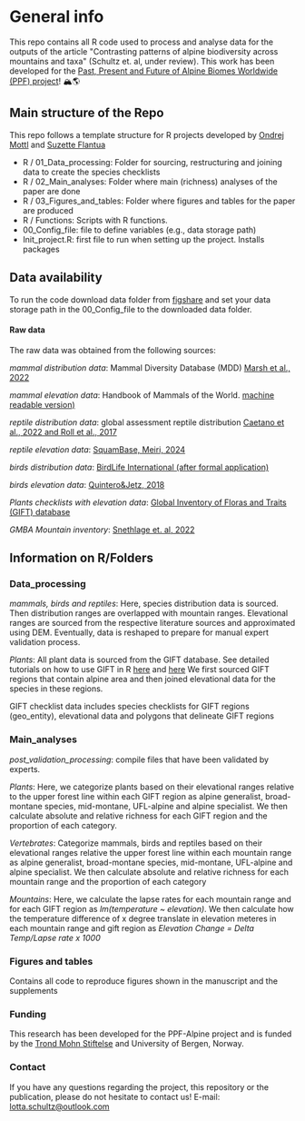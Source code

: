 # General info

This repo contains all R code used to process and analyse data for the outputs of the article "Contrasting patterns of alpine biodiversity across mountains and taxa" (Schultz et. al, under review). This work has been developed for the [Past, Present and Future of Alpine Biomes Worldwide (PPF) project](https://mountainsinmotion.w.uib.no/)! 🏔🌎

## Main structure of the Repo

This repo follows a template structure for R projects developed by [Ondrej Mottl](<https://ondrejmottl.github.io/>) and [Suzette Flantua](<https://sflantua.github.io/>)
-   R / 01_Data_processing: Folder for sourcing, restructuring and joining data to create the species checklists
-   R / 02_Main_analyses: Folder where main (richness) analyses of the paper are done
-   R / 03_Figures_and_tables: Folder where figures and tables for the paper are produced
-   R / Functions: Scripts with R functions.
-   00_Config_file: file to define variables (e.g., data storage path)
-   Init_project.R: first file to run when setting up the project. Installs packages

## Data availability

To run the code download data folder from [figshare](https://figshare.com/s/3d4dcca576f6a73668b8) and set your data storage path in the 00_Config_file to the downloaded data folder.

#### Raw data 
The raw data was obtained from the following sources: 

*mammal distribution data*: Mammal Diversity Database (MDD) [Marsh et al., 2022](<https://onlinelibrary.wiley.com/doi/10.1111/jbi.14330>)

*mammal elevation data*: Handbook of Mammals of the World. [machine readable version)](<https://github.com/jhpoelen/hmw>)

*reptile distribution data*: global assessment reptile distribution [Caetano et al., 2022 and Roll et al., 2017](<https://datadryad.org/stash/dataset/doi:10.5061/dryad.9cnp5hqmb>)

*reptile elevation data*: [SquamBase, Meiri, 2024](<https://onlinelibrary.wiley.com/doi/10.1111/geb.13812>)

*birds distribution data*: [BirdLife International (after formal application)](<https://www.birdlife.org/>)

*birds elevation data*: [Quintero&Jetz, 2018](<https://www.nature.com/articles/nature25794>)

*Plants checklists with elevation data*: [Global Inventory of Floras and Traits (GIFT) database](https://biogeomacro.github.io/GIFT/) 

*GMBA Mountain inventory*: [Snethlage et. al, 2022](https://ilias.unibe.ch/goto_ilias3_unibe_cat_1000515.html)


## Information on R/Folders

### Data_processing

*mammals, birds and reptiles*: Here, species distribution data is sourced. Then distribution ranges are overlapped with mountain ranges. Elevational ranges are sourced from the respective literature sources and approximated using DEM. Eventually, data is reshaped to prepare for manual expert validation process.

*Plants*: All plant data is sourced from the GIFT database. See detailed tutorials on how to use GIFT in R [here](<https://biogeomacro.github.io/GIFT/articles/GIFT.html>) and [here](<https://biogeomacro.github.io/GIFT/articles/GIFT_advanced_users.html>) We first sourced GIFT regions that contain alpine area and then joined elevational data for the species in these regions.

GIFT checklist data includes species checklists for GIFT regions (geo_entity), elevational data and polygons that delineate GIFT regions

### Main_analyses

*post_validation_processing*: compile files that have been validated by experts.

*Plants*: Here, we categorize plants based on their elevational ranges relative to the upper forest line within each GIFT region as alpine generalist, broad-montane species, mid-montane, UFL-alpine and alpine specialist. We then calculate absolute and relative richness for each GIFT region and the proportion of each category.

*Vertebrates*: Categorize mammals, birds and reptiles based on their elevational ranges relative the upper forest line within each mountain range as alpine generalist, broad-montane species, mid-montane, UFL-alpine and alpine specialist. We then calculate absolute and relative richness for each mountain range and the proportion of each category

*Mountains*: Here, we calculate the lapse rates for each mountain range and for each GIFT region as *lm(temperature \~ elevation)*. We then calculate how the temperature difference of x degree translate in elevation meteres in each mountain range and gift region as *Elevation Change = Delta Temp/Lapse rate x 1000*

### Figures and tables

Contains all code to reproduce figures shown in the manuscript and the supplements

### Funding
This research has been developed for the PPF-Alpine project and is funded by the [Trond Mohn Stiftelse](https://mohnfoundation.no/) and University of Bergen, Norway. 


### Contact
If you have any questions regarding the project, this repository or the publication, please do not hesitate to contact us! E-mail: lotta.schultz@outlook.com
